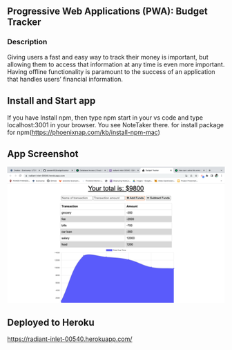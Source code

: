 ## Progressive Web Applications (PWA): Budget Tracker

### Description

Giving users a fast and easy way to track their money is important, but allowing them to access that information at any time is even more important. Having offline functionality is paramount to the success of an application that handles users’ financial information.

## Install and Start app
If you have Install npm, then type npm start in your vs code and type localhost:3001 in your browser. You see NoteTaker there. for install package for npm(https://phoenixnap.com/kb/install-npm-mac)

## App Screenshot
![Click here](pic1.png)

## Deployed to Heroku
https://radiant-inlet-00540.herokuapp.com/




